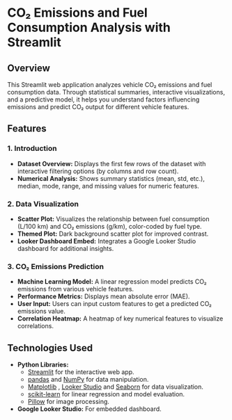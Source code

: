 
# CO₂ Emissions and Fuel Consumption Analysis with Streamlit

## Overview
This Streamlit web application analyzes vehicle CO₂ emissions and fuel consumption data. Through statistical summaries, interactive visualizations, and a predictive model, it helps you understand factors influencing emissions and predict CO₂ output for different vehicle features.

## Features

### 1. Introduction
- **Dataset Overview:** Displays the first few rows of the dataset with interactive filtering options (by columns and row count).
- **Numerical Analysis:** Shows summary statistics (mean, std, etc.), median, mode, range, and missing values for numeric features.

### 2. Data Visualization
- **Scatter Plot:** Visualizes the relationship between fuel consumption (L/100 km) and CO₂ emissions (g/km), color-coded by fuel type.
- **Themed Plot:** Dark background scatter plot for improved contrast.
- **Looker Dashboard Embed:** Integrates a Google Looker Studio dashboard for additional insights.

### 3. CO₂ Emissions Prediction
- **Machine Learning Model:** A linear regression model predicts CO₂ emissions from various vehicle features.
- **Performance Metrics:** Displays mean absolute error (MAE).
- **User Input:** Users can input custom features to get a predicted CO₂ emissions value.
- **Correlation Heatmap:** A heatmap of key numerical features to visualize correlations.

## Technologies Used
- **Python Libraries:** 
  - [Streamlit](https://streamlit.io/) for the interactive web app.
  - [pandas](https://pandas.pydata.org/) and [NumPy](https://numpy.org/) for data manipulation.
  - [Matplotlib](https://matplotlib.org/) , [Looker Studio](https://lookerstudio.google.com/) and [Seaborn](https://seaborn.pydata.org/) for data visualization.
  - [scikit-learn](https://scikit-learn.org/) for linear regression and model evaluation.
  - [Pillow](https://pillow.readthedocs.io/) for image processing.
- **Google Looker Studio:** For embedded dashboard.

